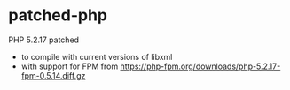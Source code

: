 # patched-php
PHP 5.2.17 patched 
* to compile with current versions of libxml 
* with support for FPM from https://php-fpm.org/downloads/php-5.2.17-fpm-0.5.14.diff.gz

